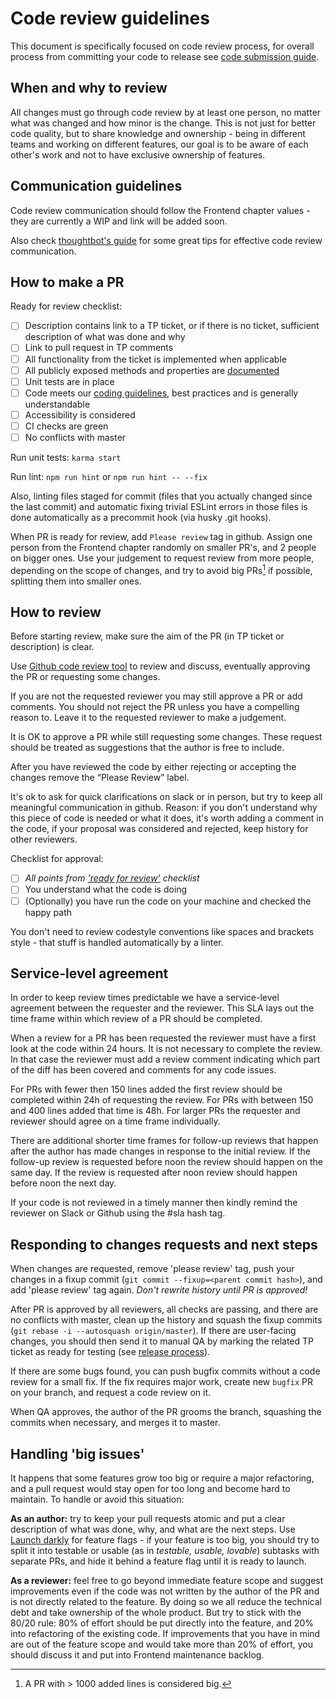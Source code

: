 # Code review guidelines

This document is specifically focused on code review process, for overall process from committing your code to release see [code submission guide][code-submission].

When and why to review
----------------------

All changes must go through code review by at least one person, no matter what was changed and how minor is the change. This is not just for better code quality, but to share knowledge and ownership - being in different teams and working on different features, our goal is to be aware of each other's work and not to have exclusive ownership of features.


Communication guidelines
------------------------

Code review communication should follow the Frontend chapter values - they are currently a WIP and link will be added soon.

Also check [thoughtbot's guide][communication-guidelines] for some great tips for effective code review communication.


How to make a PR
----------------

Ready for review checklist:

- [ ] Description contains link to a TP ticket, or if there is no ticket, sufficient description of what was done and why
- [ ] Link to pull request in TP comments
- [ ] All functionality from the ticket is implemented when applicable
- [ ] All publicly exposed methods and properties are [documented][documentation]
- [ ] Unit tests are in place
- [ ] Code meets our [coding guidelines][coding-guidelines], best practices and is generally understandable
- [ ] Accessibility is considered
- [ ] CI checks are green
- [ ] No conflicts with master

Run unit tests: `karma start`

Run lint: `npm run hint` or `npm run hint -- --fix`

Also, linting files staged for commit (files that you actually changed since the last commit) and automatic fixing trivial ESLint errors in those files is done automatically as a precommit hook (via husky .git hooks).

When PR is ready for review, add `Please review` tag in github. Assign one person from the Frontend chapter randomly on smaller PR's, and 2 people on bigger ones. Use your judgement to request review from more people, depending on the scope of changes, and try to avoid big PRs[^1] if possible, splitting them into smaller ones.

[^1]: A PR with > 1000 added lines is considered big.

How to review
-------------

Before starting review, make sure the aim of the PR (in TP ticket or description) is clear.

Use [Github code review tool][github-cr-docs] to review and discuss, eventually approving the PR or requesting some changes.

If you are not the requested reviewer you may still approve a PR or add
comments. You should not reject the PR unless you have a compelling reason to.
Leave it to the requested reviewer to make a judgement.

It is OK to approve a PR while still requesting some changes. These request
should be treated as suggestions that the author is free to include.

After you have reviewed the code by either rejecting or accepting the changes
remove the “Please Review” label.

It's ok to ask for quick clarifications on slack or in person, but try to keep all meaningful communication in github. Reason: if you don't understand why this piece of code is needed or what it does, it's worth adding a comment in the code, if your proposal was considered and rejected, keep history for other reviewers.

Checklist for approval:

- [ ] *All points from ['ready for review'](#how-to-make-a-pr) checklist*
- [ ] You understand what the code is doing
- [ ]  (Optionally) you have run the code on your machine and checked the happy path

You don't need to review codestyle conventions like spaces and brackets style - that stuff is handled automatically by a linter.


Service-level agreement
-----------------------

In order to keep review times predictable we have a service-level agreement
between the requester and the reviewer. This SLA lays out the time frame within
which review of a PR should be completed.

When a review for a PR has been requested the reviewer must have a first look at
the code within 24 hours. It is not necessary to complete the review. In that
case the reviewer must add a review comment indicating which part of the diff
has been covered and comments for any code issues.

For PRs with fewer then 150 lines added the first review should be completed
within 24h of requesting the review. For PRs with between 150 and 400 lines
added that time is 48h. For larger PRs the requester and reviewer should agree
on a time frame individually.

There are additional shorter time frames for follow-up reviews that happen after
the author has made changes in response to the initial review. If the follow-up
review is requested before noon the review should happen on the same day. If the
review is requested after noon review should happen before noon the next day.

If your code is not reviewed in a timely manner then kindly remind the
reviewer on Slack or Github using the #sla hash tag.


Responding to changes requests and next steps
---------------------------------------------

When changes are requested, remove 'please review' tag, push your changes in a fixup commit (`git commit --fixup=<parent commit hash>`), and add 'please review' tag again. *Don't rewrite history until PR is approved!*

After PR is approved by all reviewers, all checks are passing, and there are no conflicts with master, clean up the history and squash the fixup commits (`git rebase -i --autosquash origin/master`). If there are user-facing changes, you should then send it to manual QA by marking the related TP ticket as ready for testing (see [release process][code-submission]).

If there are some bugs found, you can push bugfix commits without a code review for a small fix. If the fix requires major work, create new `bugfix` PR on your branch, and request a code review on it.

When QA approves, the author of the PR grooms the branch, squashing the commits when necessary, and merges it to master.


Handling 'big issues'
---------------------

It happens that some features grow too big or require a major refactoring, and a pull request would stay open for too long and become hard to maintain. To handle or avoid this situation:

**As an author:** try to keep your pull requests atomic and put a clear description of what was done, why, and what are the next steps. Use [Launch darkly][launch-darkly] for feature flags - if your feature is too big, you should try to split it into testable or usable (as in *testable, usable, lovable*) subtasks with separate PRs, and hide it behind a feature flag until it is ready to launch.

**As a reviewer:** feel free to go beyond immediate feature scope and suggest improvements even if the code was not written by the author of the PR and is not directly related to the feature. By doing so we all reduce the technical debt and take ownership of the whole product. But try to stick with the 80/20 rule: 80% of effort should be put directly into the feature, and 20% into refactoring of the existing code. If improvements that you have in mind are out of the feature scope and would take more than 20% of effort, you should discuss it and put into Frontend maintenance backlog.


[communication-guidelines]: https://github.com/thoughtbot/guides/tree/master/code-review
[documentation]: docs/guides/documentation.md
[github-cr-docs]: https://help.github.com/articles/reviewing-proposed-changes-in-a-pull-request/
[coding-guidelines]: https://github.com/contentful/coding-guidelines
[code-submission]: /docs/guides/code-submission
[launch-darkly]: /docs/guides/a_b_testing
